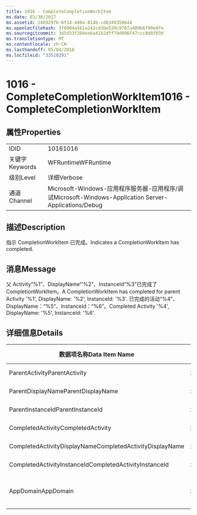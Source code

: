```yaml
---
title: 1016 - CompleteCompletionWorkItem
ms.date: 03/30/2017
ms.assetid: 246929fb-6f14-440a-814b-cd8349350644
ms.openlocfilehash: 3f0904a561a242cd3be528c9707a409b6f98e0fe
ms.sourcegitcommit: 3d5d33f384eeba41b2dff79d096f47ccc8d8f03d
ms.translationtype: MT
ms.contentlocale: zh-CN
ms.lasthandoff: 05/04/2018
ms.locfileid: "33510291"
---
```

# <a name="1016---completecompletionworkitem"></a><span data-ttu-id="6f645-102">1016 - CompleteCompletionWorkItem</span><span class="sxs-lookup"><span data-stu-id="6f645-102">1016 - CompleteCompletionWorkItem</span></span>
## <a name="properties"></a><span data-ttu-id="6f645-103">属性</span><span class="sxs-lookup"><span data-stu-id="6f645-103">Properties</span></span>  
  
|||  
|-|-|  
|<span data-ttu-id="6f645-104">ID</span><span class="sxs-lookup"><span data-stu-id="6f645-104">ID</span></span>|<span data-ttu-id="6f645-105">1016</span><span class="sxs-lookup"><span data-stu-id="6f645-105">1016</span></span>|  
|<span data-ttu-id="6f645-106">关键字</span><span class="sxs-lookup"><span data-stu-id="6f645-106">Keywords</span></span>|<span data-ttu-id="6f645-107">WFRuntime</span><span class="sxs-lookup"><span data-stu-id="6f645-107">WFRuntime</span></span>|  
|<span data-ttu-id="6f645-108">级别</span><span class="sxs-lookup"><span data-stu-id="6f645-108">Level</span></span>|<span data-ttu-id="6f645-109">详细</span><span class="sxs-lookup"><span data-stu-id="6f645-109">Verbose</span></span>|  
|<span data-ttu-id="6f645-110">通道</span><span class="sxs-lookup"><span data-stu-id="6f645-110">Channel</span></span>|<span data-ttu-id="6f645-111">Microsoft-Windows-应用程序服务器-应用程序/调试</span><span class="sxs-lookup"><span data-stu-id="6f645-111">Microsoft-Windows-Application Server-Applications/Debug</span></span>|  
  
## <a name="description"></a><span data-ttu-id="6f645-112">描述</span><span class="sxs-lookup"><span data-stu-id="6f645-112">Description</span></span>  
 <span data-ttu-id="6f645-113">指示 CompletionWorkItem 已完成。</span><span class="sxs-lookup"><span data-stu-id="6f645-113">Indicates a CompletionWorkItem has completed.</span></span>  
  
## <a name="message"></a><span data-ttu-id="6f645-114">消息</span><span class="sxs-lookup"><span data-stu-id="6f645-114">Message</span></span>  
 <span data-ttu-id="6f645-115">父 Activity“%1”、DisplayName“'%2”、InstanceId“%3”已完成了 CompletionWorkItem。</span><span class="sxs-lookup"><span data-stu-id="6f645-115">A CompletionWorkItem has completed for parent Activity '%1', DisplayName: '%2', InstanceId: '%3'.</span></span> <span data-ttu-id="6f645-116">已完成的活动“%4”、DisplayName：“%5”、InstanceId：“%6”。</span><span class="sxs-lookup"><span data-stu-id="6f645-116">Completed Activity '%4', DisplayName: '%5', InstanceId: '%6'.</span></span>  
  
## <a name="details"></a><span data-ttu-id="6f645-117">详细信息</span><span class="sxs-lookup"><span data-stu-id="6f645-117">Details</span></span>  
  
|<span data-ttu-id="6f645-118">数据项名称</span><span class="sxs-lookup"><span data-stu-id="6f645-118">Data Item Name</span></span>|<span data-ttu-id="6f645-119">数据项类型</span><span class="sxs-lookup"><span data-stu-id="6f645-119">Data Item Type</span></span>|<span data-ttu-id="6f645-120">描述</span><span class="sxs-lookup"><span data-stu-id="6f645-120">Description</span></span>|  
|--------------------|--------------------|-----------------|  
|<span data-ttu-id="6f645-121">ParentActivity</span><span class="sxs-lookup"><span data-stu-id="6f645-121">ParentActivity</span></span>|<span data-ttu-id="6f645-122">xs:string</span><span class="sxs-lookup"><span data-stu-id="6f645-122">xs:string</span></span>|<span data-ttu-id="6f645-123">父活动的类型名称。</span><span class="sxs-lookup"><span data-stu-id="6f645-123">The type name of the parent activity.</span></span>|  
|<span data-ttu-id="6f645-124">ParentDisplayName</span><span class="sxs-lookup"><span data-stu-id="6f645-124">ParentDisplayName</span></span>|<span data-ttu-id="6f645-125">xs:string</span><span class="sxs-lookup"><span data-stu-id="6f645-125">xs:string</span></span>|<span data-ttu-id="6f645-126">父活动的显示名称。</span><span class="sxs-lookup"><span data-stu-id="6f645-126">The display name of the parent activity.</span></span>|  
|<span data-ttu-id="6f645-127">ParentInstanceId</span><span class="sxs-lookup"><span data-stu-id="6f645-127">ParentInstanceId</span></span>|<span data-ttu-id="6f645-128">xs:string</span><span class="sxs-lookup"><span data-stu-id="6f645-128">xs:string</span></span>|<span data-ttu-id="6f645-129">父活动的实例 ID。</span><span class="sxs-lookup"><span data-stu-id="6f645-129">The instance id of the parent activity.</span></span>|  
|<span data-ttu-id="6f645-130">CompletedActivity</span><span class="sxs-lookup"><span data-stu-id="6f645-130">CompletedActivity</span></span>|<span data-ttu-id="6f645-131">xs:string</span><span class="sxs-lookup"><span data-stu-id="6f645-131">xs:string</span></span>|<span data-ttu-id="6f645-132">已完成活动的类型名称。</span><span class="sxs-lookup"><span data-stu-id="6f645-132">The type name of the completed activity.</span></span>|  
|<span data-ttu-id="6f645-133">CompletedActivityDisplayName</span><span class="sxs-lookup"><span data-stu-id="6f645-133">CompletedActivityDisplayName</span></span>|<span data-ttu-id="6f645-134">xs:string</span><span class="sxs-lookup"><span data-stu-id="6f645-134">xs:string</span></span>|<span data-ttu-id="6f645-135">已完成活动的显示名称。</span><span class="sxs-lookup"><span data-stu-id="6f645-135">The display name of the completed activity.</span></span>|  
|<span data-ttu-id="6f645-136">CompletedActivityInstanceId</span><span class="sxs-lookup"><span data-stu-id="6f645-136">CompletedActivityInstanceId</span></span>|<span data-ttu-id="6f645-137">xs:string</span><span class="sxs-lookup"><span data-stu-id="6f645-137">xs:string</span></span>|<span data-ttu-id="6f645-138">已完成活动的实例 ID。</span><span class="sxs-lookup"><span data-stu-id="6f645-138">The instance id of the completed activity.</span></span>|  
|<span data-ttu-id="6f645-139">AppDomain</span><span class="sxs-lookup"><span data-stu-id="6f645-139">AppDomain</span></span>|<span data-ttu-id="6f645-140">xs:string</span><span class="sxs-lookup"><span data-stu-id="6f645-140">xs:string</span></span>|<span data-ttu-id="6f645-141">由 AppDomain.CurrentDomain.FriendlyName 返回的字符串。</span><span class="sxs-lookup"><span data-stu-id="6f645-141">The string returned by AppDomain.CurrentDomain.FriendlyName.</span></span>|

